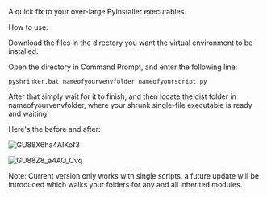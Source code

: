 A quick fix to your over-large PyInstaller executables. 


How to use: 

Download the files in the directory you want the virtual environment to be installed. 

Open the directory in Command Prompt, and enter the following line: 
```
pyshrinker.bat nameofyourvenvfolder nameofyourscript.py
```

After that simply wait for it to finish, and then locate the dist folder in nameofyourvenvfolder, where your shrunk single-file executable is ready and waiting! 

Here's the before and after: 


![GU88X6ha4AIKof3](https://github.com/user-attachments/assets/236d3a2a-a49e-4769-b35e-8125e6fd5288)

![GU88Z8_a4AQ_Cvq](https://github.com/user-attachments/assets/c9fd33ae-7643-48a6-8e83-e090538cfab2)


Note: Current version only works with single scripts, a future update will be introduced which walks your folders for any and all inherited modules.
